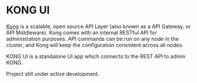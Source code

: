 # KONG UI
[Kong](https://getkong.org/about/) is a scalable, open source API Layer (also known as a API Gateway, or API Middleware). Kong comes with an internal RESTful API for administration purposes. API commands can be run on any node in the cluster, and Kong will keep the configuration consistent across all nodes.

KONG UI is a standalone UI app which connects to the REST API to admin KONG.


Project still under active development.
